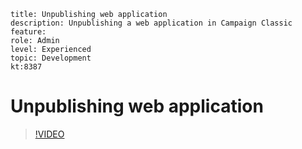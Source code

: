 ```
title: Unpublishing web application
description: Unpublishing a web application in Campaign Classic
feature:
role: Admin
level: Experienced 
topic: Development
kt:8387

```

# Unpublishing web application

>[!VIDEO](https://video.tv.adobe.com/v/335892?quality=12)
